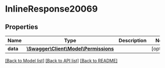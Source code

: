 # InlineResponse20069

## Properties
Name | Type | Description | Notes
------------ | ------------- | ------------- | -------------
**data** | [**\Swagger\Client\Model\Permissions**](Permissions.md) |  | [optional] 

[[Back to Model list]](../../README.md#documentation-for-models) [[Back to API list]](../../README.md#documentation-for-api-endpoints) [[Back to README]](../../README.md)

